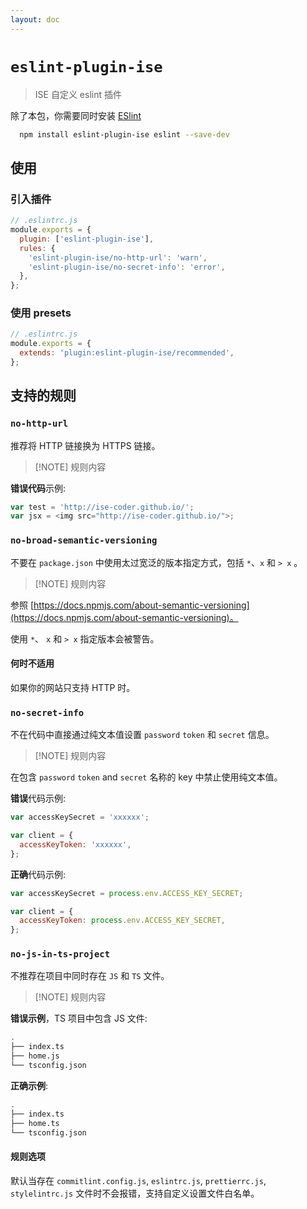 ```yaml
---
layout: doc
---
```


# `eslint-plugin-ise`

> ISE 自定义 eslint 插件

除了本包，你需要同时安装 [ESlint](https://eslint.org/)

``` bash
  npm install eslint-plugin-ise eslint --save-dev
```

## 使用

### 引入插件

```js
// .eslintrc.js
module.exports = {
  plugin: ['eslint-plugin-ise'],
  rules: {
    'eslint-plugin-ise/no-http-url': 'warn',
    'eslint-plugin-ise/no-secret-info': 'error',
  },
};
```

### 使用 presets

```js
// .eslintrc.js
module.exports = {
  extends: 'plugin:eslint-plugin-ise/recommended',
};
```

## 支持的规则

### `no-http-url`

推荐将 HTTP 链接换为 HTTPS 链接。

> [!NOTE] 规则内容

**错误代码**示例:

```js
var test = 'http://ise-coder.github.io/';
var jsx = <img src="http://ise-coder.github.io/">;
```

### `no-broad-semantic-versioning`

不要在 `package.json` 中使用太过宽泛的版本指定方式，包括 `*`、`x` 和 `> x` 。

> [!NOTE] 规则内容

参照 [https://docs.npmjs.com/about-semantic-versioning](https://docs.npmjs.com/about-semantic-versioning)。

使用 `*`、 `x` 和 `> x` 指定版本会被警告。

#### 何时不适用

如果你的网站只支持 HTTP 时。

### `no-secret-info`

不在代码中直接通过纯文本值设置 `password` `token` 和 `secret` 信息。

> [!NOTE] 规则内容

在包含 `password` `token` and `secret` 名称的 key 中禁止使用纯文本值。

**错误**代码示例:

```js
var accessKeySecret = 'xxxxxx';

var client = {
  accessKeyToken: 'xxxxxx',
};
```

**正确**代码示例:

```js
var accessKeySecret = process.env.ACCESS_KEY_SECRET;

var client = {
  accessKeyToken: process.env.ACCESS_KEY_SECRET,
};
```

### `no-js-in-ts-project`

不推荐在项目中同时存在 `JS` 和 `TS` 文件。

> [!NOTE] 规则内容

**错误示例**，TS 项目中包含 JS 文件:

```Bash
.
├── index.ts
├── home.js
└── tsconfig.json
```

**正确示例**:

```Bash
.
├── index.ts
├── home.ts
└── tsconfig.json
```

#### 规则选项

默认当存在 `commitlint.config.js`, `eslintrc.js`, `prettierrc.js`, `stylelintrc.js` 文件时不会报错，支持自定义设置文件白名单。
